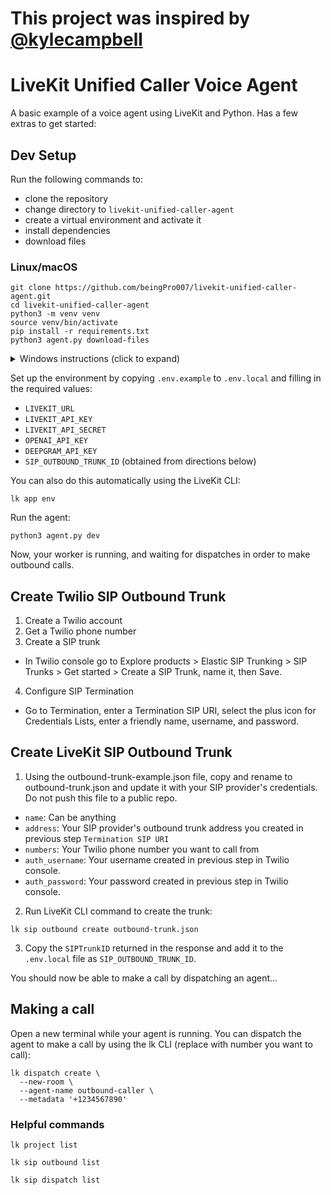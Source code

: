 # This project was inspired by [@kylecampbell](https://github.com/kylecampbell)

# LiveKit Unified Caller Voice Agent

A basic example of a voice agent using LiveKit and Python. Has a few extras to get started:

## Dev Setup

Run the following commands to:
- clone the repository
- change directory to `livekit-unified-caller-agent`
- create a virtual environment and activate it
- install dependencies
- download files

### Linux/macOS
```console
git clone https://github.com/beingPro007/livekit-unified-caller-agent.git
cd livekit-unified-caller-agent
python3 -m venv venv
source venv/bin/activate
pip install -r requirements.txt
python3 agent.py download-files
```

<details>
  <summary>Windows instructions (click to expand)</summary>
  
```cmd
:: Windows (CMD/PowerShell)
cd livekit-outbound-caller-agent
python3 -m venv venv
venv\Scripts\activate
pip install -r requirements.txt
```
</details>


Set up the environment by copying `.env.example` to `.env.local` and filling in the required values:

- `LIVEKIT_URL`
- `LIVEKIT_API_KEY`
- `LIVEKIT_API_SECRET`
- `OPENAI_API_KEY`
- `DEEPGRAM_API_KEY`
- `SIP_OUTBOUND_TRUNK_ID` (obtained from directions below)

You can also do this automatically using the LiveKit CLI:

```console
lk app env
```

Run the agent:

```console
python3 agent.py dev
```

Now, your worker is running, and waiting for dispatches in order to make outbound calls.

## Create Twilio SIP Outbound Trunk
1. Create a Twilio account
2. Get a Twilio phone number
3. Create a SIP trunk
- In Twilio console go to Explore products > Elastic SIP Trunking > SIP Trunks > Get started > Create a SIP Trunk, name it, then Save.
4. Configure SIP Termination
- Go to Termination, enter a Termination SIP URI, select the plus icon for Credentials Lists, enter a friendly name, username, and password.

## Create LiveKit SIP Outbound Trunk
1. Using the outbound-trunk-example.json file, copy and rename to outbound-trunk.json and update it with your SIP provider's credentials. Do not push this file to a public repo.
- `name`: Can be anything
- `address`: Your SIP provider's outbound trunk address you created in previous step `Termination SIP URI`
- `numbers`: Your Twilio phone number you want to call from
- `auth_username`: Your username created in previous step in Twilio console.
- `auth_password`: Your password created in previous step in Twilio console.
2. Run LiveKit CLI command to create the trunk:
```console
lk sip outbound create outbound-trunk.json
```
3. Copy the `SIPTrunkID` returned in the response and add it to the `.env.local` file as `SIP_OUTBOUND_TRUNK_ID`.

You should now be able to make a call by dispatching an agent...

## Making a call
Open a new terminal while your agent is running. You can dispatch the agent to make a call by using the lk CLI (replace with number you want to call):

```console
lk dispatch create \
  --new-room \
  --agent-name outbound-caller \
  --metadata '+1234567890'
```

### Helpful commands

```console
lk project list
```

```console
lk sip outbound list
```

```console
lk sip dispatch list
```

